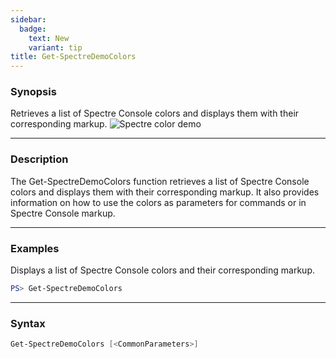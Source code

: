 ```yaml
---
sidebar:
  badge:
    text: New
    variant: tip
title: Get-SpectreDemoColors
---
```








### Synopsis
Retrieves a list of Spectre Console colors and displays them with their corresponding markup.
![Spectre color demo](/colors.png)



---


### Description

The Get-SpectreDemoColors function retrieves a list of Spectre Console colors and displays them with their corresponding markup. 
It also provides information on how to use the colors as parameters for commands or in Spectre Console markup.



---


### Examples
Displays a list of Spectre Console colors and their corresponding markup.

```powershell
PS> Get-SpectreDemoColors
```


---


### Syntax
```powershell
Get-SpectreDemoColors [<CommonParameters>]
```
